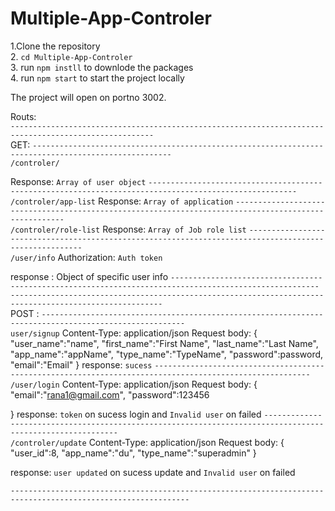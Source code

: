 # Multiple-App-Controler
1.Clone the repository <br>
2. `cd Multiple-App-Controler` <br>
3. run `npm instll` to downlode the packages <br>
4. run `npm start` to start the project locally <br>

The project will open on portno 3002.

Routs:<br>
`------------------------------------------------------------------------------------------------------`<br>
GET:
`-----------------------------------------------------------------------------------------------------`<br>
`/controler/`

Response: `Array of user object`
`-------------------------------------------------------------------------------------------------------`<br>
`/controler/app-list`
Response: `Array of application`
`------------------------------------------------------------------------------------------------------`<br>
`/controler/role-list`
Response: `Array of Job role list`
`-------------------------------------------------------------------------------------------------------`<br>
`/user/info`
Authorization: `Auth token`

response : Object of specific user info
`-------------------------------------------------------------------------------------------------------`<br>
`--------------------------------------------------------------------------------------------------------`<br>
POST :
`------------------------------------------------------------------------------------------------------`<br>
`user/signup`
Content-Type: application/json
Request body:
{
    "user_name":"name",
    "first_name":"First Name",
    "last_name":"Last Name",
    "app_name":"appName",
    "type_name":"TypeName",
    "password":password,
    "email":"Email"
}
response: `sucess`
`---------------------------------------------------------------------------------------------------------`<br>
`/user/login`
Content-Type: application/json
Request body:
{
    "email":"rana1@gmail.com",
    "password":123456
    
}
response: `token` on sucess login and `Invalid user` on failed
`-----------------------------------------------------------------------------------------------------------`<br>
`/controler/update`
Content-Type: application/json
Request body:
{
    "user_id":8,
    "app_name":"du",
    "type_name":"superadmin"
}

response: `user updated` on sucess update and  `Invalid user` on failed

`--------------------------------------------------------------------------------------------------------------`<br>
  

